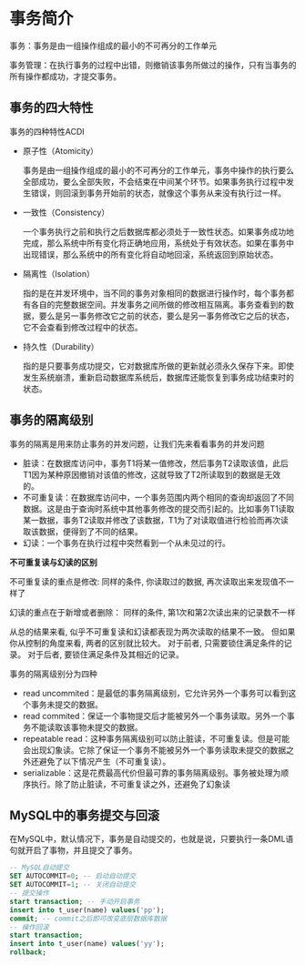 

# 事务简介

事务：事务是由一组操作组成的最小的不可再分的工作单元

事务管理：在执行事务的过程中出错，则撤销该事务所做过的操作，只有当事务的所有操作都成功，才提交事务。

## 事务的四大特性

事务的四种特性ACDI

- 原子性（Atomicity）

    事务是由一组操作组成的最小的不可再分的工作单元，事务中操作的执行要么全部成功，要么全部失败，不会结束在中间某个环节。如果事务执行过程中发生错误，则回滚到事务开始前的状态，就像这个事务从来没有执行过一样。

- 一致性（Consistency）

    一个事务执行之前和执行之后数据库都必须处于一致性状态。如果事务成功地完成，那么系统中所有变化将正确地应用，系统处于有效状态。如果在事务中出现错误，那么系统中的所有变化将自动地回滚，系统返回到原始状态。

- 隔离性（Isolation）

    指的是在并发环境中，当不同的事务对象相同的数据进行操作时，每个事务都有各自的完整数据空间。并发事务之间所做的修改相互隔离。事务查看到的数据，要么是另一事务修改它之前的状态，要么是另一事务修改它之后的状态，它不会查看到修改过程中的状态。

- 持久性（Durability）

    指的是只要事务成功提交，它对数据库所做的更新就必须永久保存下来。即使发生系统崩溃，重新启动数据库系统后，数据库还能恢复到事务成功结束时的状态。

## 事务的隔离级别

事务的隔离是用来防止事务的并发问题，让我们先来看看事务的并发问题

-   脏读：在数据库访问中，事务T1将某一值修改，然后事务T2读取该值，此后T1因为某种原因撤销对该值的修改，这就导致了T2所读取到的数据是无效的。
-   不可重复读：在数据库访问中，一个事务范围内两个相同的查询却返回了不同数据。这是由于查询时系统中其他事务修改的提交而引起的。比如事务T1读取某一数据，事务T2读取并修改了该数据，T1为了对读取值进行检验而再次读取该数据，便得到了不同的结果。
-   幻读：一个事务在执行过程中突然看到一个从未见过的行。

**不可重复读与幻读的区别**

不可重复读的重点是修改: 
同样的条件, 你读取过的数据, 再次读取出来发现值不一样了 

幻读的重点在于新增或者删除： 
同样的条件, 第1次和第2次读出来的记录数不一样 

从总的结果来看, 似乎不可重复读和幻读都表现为两次读取的结果不一致。
但如果你从控制的角度来看, 两者的区别就比较大。 
对于前者, 只需要锁住满足条件的记录。 
对于后者, 要锁住满足条件及其相近的记录。

事务的隔离级别分为四种

-   read uncommited：是最低的事务隔离级别，它允许另外一个事务可以看到这个事务未提交的数据。
-   read commited：保证一个事物提交后才能被另外一个事务读取。另外一个事务不能读取该事物未提交的数据。
-   repeatable read：这种事务隔离级别可以防止脏读，不可重复读。但是可能会出现幻象读。它除了保证一个事务不能被另外一个事务读取未提交的数据之外还避免了以下情况产生（不可重复读）。
-   serializable：这是花费最高代价但最可靠的事务隔离级别。事务被处理为顺序执行。除了防止脏读，不可重复读之外，还避免了幻象读


## MySQL中的事务提交与回滚

在MySQL中，默认情况下，事务是自动提交的，也就是说，只要执行一条DML语句就开启了事物，并且提交了事务。

```sql
-- MySQL自动提交
SET AUTOCOMMIT=0; -- 启动自动提交
SET AUTOCOMMIT=1; -- 关闭自动提交
-- 提交操作
start transaction; -- 手动开启事务
insert into t_user(name) values('pp');
commit; -- commit之后即可改变底层数据库数据
-- 操作回滚
start transaction;
insert into t_user(name) values('yy');
rollback;
```


